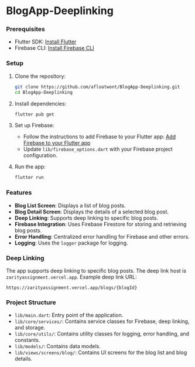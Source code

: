 # BlogApp-Deeplinking

### Prerequisites

- Flutter SDK: [Install Flutter](https://flutter.dev/docs/get-started/install)
- Firebase CLI: [Install Firebase CLI](https://firebase.google.com/docs/cli#install_the_firebase_cli)

### Setup

1. Clone the repository:
   ```sh
   git clone https://github.com/afloatwont/BlogApp-Deeplinking.git
   cd BlogApp-Deeplinking
   ```

2. Install dependencies:
   ```sh
   flutter pub get
   ```

3. Set up Firebase:
   - Follow the instructions to add Firebase to your Flutter app: [Add Firebase to your Flutter app](https://firebase.google.com/docs/flutter/setup)
   - Update `lib/firebase_options.dart` with your Firebase project configuration.

4. Run the app:
   ```sh
   flutter run
   ```

### Features

- **Blog List Screen**: Displays a list of blog posts.
- **Blog Detail Screen**: Displays the details of a selected blog post.
- **Deep Linking**: Supports deep linking to specific blog posts.
- **Firebase Integration**: Uses Firebase Firestore for storing and retrieving blog posts.
- **Error Handling**: Centralized error handling for Firebase and other errors.
- **Logging**: Uses the `logger` package for logging.

### Deep Linking

The app supports deep linking to specific blog posts. The deep link host is `zarityassignment.vercel.app`. Example deep link URL:
```
https://zarityassignment.vercel.app/blogs/{blogId}
```

### Project Structure

- `lib/main.dart`: Entry point of the application.
- `lib/core/services/`: Contains service classes for Firebase, deep linking, and storage.
- `lib/core/utils/`: Contains utility classes for logging, error handling, and constants.
- `lib/models/`: Contains data models.
- `lib/views/screens/blog/`: Contains UI screens for the blog list and blog details.

